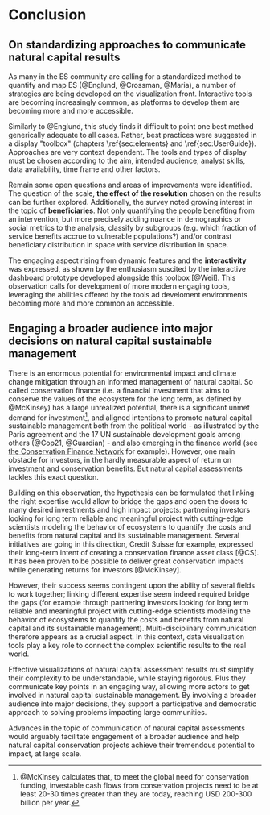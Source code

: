 # Conclusion 

## On standardizing approaches to communicate natural capital results 

As many in the ES community are calling for a standardized method to quantify and map ES (@Englund, @Crossman, @Maria), a number of strategies are being developed on the visualization front. Interactive tools are becoming increasingly common, as platforms to develop them are becoming more and more accessible.

Similarly to @Englund, this study finds it difficult to point one best method generically adequate to all cases. Rather, best practices were suggested in a display "toolbox" (chapters \ref{sec:elements} and \ref{sec:UserGuide}). Approaches are very context dependent. The tools and types of display must be chosen according to the aim, intended audience, analyst skills, data availability, time frame and other factors.

Remain some open questions and areas of improvements were identified. The question of the scale, **the effect of the resolution** chosen on the results can be further explored. Additionally, the survey noted growing interest in the topic of **beneficiaries**. Not only quantifying the people benefiting from an intervention, but more precisely adding nuance in demographics or social metrics to the analysis, classify by subgroups (e.g. which fraction of service benefits accrue to vulnerable populations?) and/or contrast beneficiary distribution in space with service distribution in space.

The engaging aspect rising from dynamic features and the **interactivity** was expressed, as shown by the enthusiasm suscited by the interactive dashboard prototype developed alongside this toolbox [@Weil]. This observation calls for development of more modern engaging tools, leveraging the abilities offered by the tools ad develoment environments becoming more and more common an accessible.

## Engaging a broader audience into major decisions on natural capital sustainable management

There is an enormous potential for environmental impact and climate change mitigation through an informed management of natural capital. So called conservation finance (i.e. a financial investment that aims to conserve the values of the ecosystem for the long term, as defined by @McKinsey) has a large unrealized potential, there is a significant unmet demand for investment[^9222back], and aligned intentions to promote natural capital sustainable management both from the political world - as illustrated by the Paris agreement and the 17 UN sustainable development goals among others (@Cop21, @Guardian) - and also emerging in the finance world (see [the Conservation Finance Network](http://www.conservationfinancenetwork.org/) for example). 
However, one main obstacle for investors, in the hardly measurable aspect of return on investment and conservation benefits. But natural capital assessments tackles this exact question. 

Building on this observation, the hypothesis can be formulated that linking the right expertise would allow to bridge the gaps and open the doors to many desired investments and high impact projects: partnering investors looking for long term reliable and meaningful project with cutting-edge scientists modeling the behavior of ecosystems to quantify the costs and benefits from natural capital and its sustainable management. Several initiatives are going in this direction, Credit Suisse for example, expressed their long-term intent of creating a conservation finance asset class [@CS]. It has been proven to be possible to deliver great conservation impacts while generating returns for investors [@McKinsey]. 

However, their success seems contingent upon the ability of several fields to work together; linking different expertise seem indeed required bridge the gaps (for example through partnering investors looking for long term reliable and meaningful project with cutting-edge scientists modeling the behavior of ecosystems to quantify the costs and benefits from natural capital and its sustainable management). Multi-disciplinary communication therefore appears as a crucial aspect. In this context, data visualization tools play a key role to connect the complex scientific results to the real world.

Effective visualizations of natural capital assessment results must simplify their complexity to be understandable, while staying rigorous. Plus they communicate key points in an engaging way, allowing more actors to get involved in natural capital sustainable management. By involving a broader audience into major decisions, they support a participative and democratic approach to solving problems impacting large communities.

Advances in the topic of communication of natural capital assessments would arguably facilitate engagement of a broader audience and help natural capital conservation projects  achieve their tremendous potential to impact, at large scale. 

[^9222back]: @McKinsey calculates that, to meet the global need for conservation funding, investable cash flows from conservation projects need to be at least 20-30 times greater than they are today, reaching USD 200-300 billion per year.

